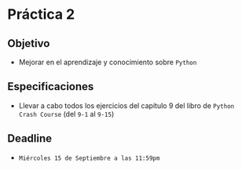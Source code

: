 # Práctica 2

## Objetivo

* Mejorar en el aprendizaje y conocimiento sobre `Python`

## Especificaciones

* Llevar a cabo todos los ejercicios del capítulo 9 del libro de `Python Crash Course` (del `9-1` al `9-15`)

## Deadline

* `Miércoles 15 de Septiembre a las 11:59pm`
